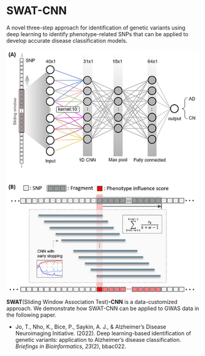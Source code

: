 # SWAT-CNN

A novel three-step approach for identification of genetic variants using deep learning to identify phenotype-related SNPs that can be applied to develop accurate disease classification models. 

<img src="./image/Figure1.PNG" style="zoom:80%">



**SWAT**(Sliding Window Association Test)**-CNN** is a data-customized approach. We demonstrate how SWAT-CNN can be applied to GWAS data in the following paper.

- Jo, T., Nho, K., Bice, P., Saykin, A. J., & Alzheimer’s Disease Neuroimaging Initiative. (2022). Deep learning-based identification of genetic variants: application to Alzheimer’s disease classification. *Briefings in Bioinformatics*, *23*(2), bbac022.
